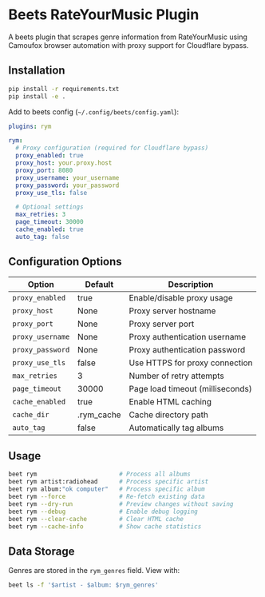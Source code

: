 # Beets RateYourMusic Plugin

A beets plugin that scrapes genre information from RateYourMusic using Camoufox browser automation with proxy support for Cloudflare bypass.

## Installation

```bash
pip install -r requirements.txt
pip install -e .
```

Add to beets config (`~/.config/beets/config.yaml`):
```yaml
plugins: rym

rym:
  # Proxy configuration (required for Cloudflare bypass)
  proxy_enabled: true
  proxy_host: your.proxy.host
  proxy_port: 8080
  proxy_username: your_username
  proxy_password: your_password
  proxy_use_tls: false

  # Optional settings
  max_retries: 3
  page_timeout: 30000
  cache_enabled: true
  auto_tag: false
```

## Configuration Options

| Option | Default | Description |
|--------|---------|-------------|
| `proxy_enabled` | true | Enable/disable proxy usage |
| `proxy_host` | None | Proxy server hostname |
| `proxy_port` | None | Proxy server port |
| `proxy_username` | None | Proxy authentication username |
| `proxy_password` | None | Proxy authentication password |
| `proxy_use_tls` | false | Use HTTPS for proxy connection |
| `max_retries` | 3 | Number of retry attempts |
| `page_timeout` | 30000 | Page load timeout (milliseconds) |
| `cache_enabled` | true | Enable HTML caching |
| `cache_dir` | .rym_cache | Cache directory path |
| `auto_tag` | false | Automatically tag albums |

## Usage

```bash
beet rym                       # Process all albums
beet rym artist:radiohead      # Process specific artist
beet rym album:"ok computer"   # Process specific album
beet rym --force               # Re-fetch existing data
beet rym --dry-run             # Preview changes without saving
beet rym --debug               # Enable debug logging
beet rym --clear-cache         # Clear HTML cache
beet rym --cache-info          # Show cache statistics
```

## Data Storage

Genres are stored in the `rym_genres` field. View with:
```bash
beet ls -f '$artist - $album: $rym_genres'
```